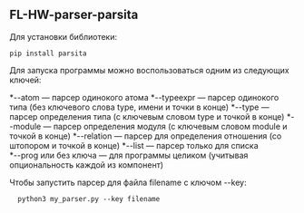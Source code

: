 ## FL-HW-parser-parsita

Для установки библиотеки:
```
pip install parsita
```

Для запуска программы можно воспользоваться одним из следующих ключей:

*--atom — парсер одинокого атома 
*--typeexpr — парсер одинокого типа (без ключевого слова type, имени и точки в конце)
*--type — парсер определения типа (с ключевым словом type и точкой в конце)
*--module — парсер определения модуля (с ключевым словом module и точкой в конце)
*--relation — парсер для определения отношения (со штопором и точкой в конце)
*--list — парсер только для списка  
*--prog или без ключа — для программы целиком (учитывая опциональность каждой из компонент)


Чтобы запустить парсер для файла filename с ключом --key:
```
  python3 my_parser.py --key filename
```
